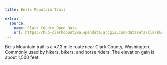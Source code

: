 ```yaml
---
title: Bells Mountain Trail

extra:
  source:
    name: Clark County Open Data
    url: https://hub-clarkcountywa.opendata.arcgis.com/datasets/ClarkCountyWa::trail/about
---
```


Bells Mountain trail is a &approx;7.3 mile route near Clark County, Washington. Commonly used by hikers, bikers, and horse riders. The elevation gain is about 1,500 feet.
